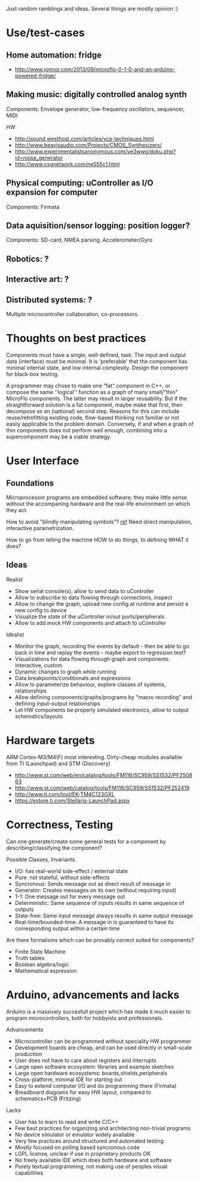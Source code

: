 Just random ramblings and ideas. Several things are mostly opinion :)

Use/test-cases
==============

Home automation: fridge
------------------------
* http://www.jonnor.com/2013/09/microflo-0-1-0-and-an-arduino-powered-fridge/

Making music: digitally controlled analog synth
-----------------------------------------------
Components: Envelope generator, low-frequency oscillators, sequencer, MIDI

HW
* http://sound.westhost.com/articles/vca-techniques.html
* http://www.beavisaudio.com/Projects/CMOS_Synthesizers/
* http://www.experimentalistsanonymous.com/ve3wwg/doku.php?id=noise_generator
* http://www.csgnetwork.com/ne555c1.html

Physical computing: uController as I/O expansion for computer
----------------------------
Components: Firmata

Data aquisition/sensor logging: position logger?
-----------------------------------------------
Components: SD-card, NMEA parsing, Accelerometer/Gyro


Robotics: ?
---------------

Interactive art: ?
------------------

Distributed systems: ?
--------------------
Multiple microcontroller collaboration, co-processors.

Thoughts on best practices
======================

Components must have a single, well defined, task.
The input and output data (interface) must be minimal.
It is 'preferable' that the component has minimal internal state, and low internal complexity.
Design the component for black-box testing.

A programmer may chose to make one "fat" component in C++, or compose the same ''logical''
function as a graph of many small/"thin" MicroFlo components. The latter may result in larger reusability.
But if the straightforward solution is a fat component, maybe make that first, then decompose as an (optional)
second step. Reasons for this can include reuse/retrofitting existing code, flow-based thinking not familiar
or not easily applicable to the problem domain.
Conversely, if and when a graph of thin components does not perform well enough, combining into a supercomponent may
be a viable strategy.

User Interface
==============

Foundations
------------
Microprocessor programs are embedded software; they make little sense without the
accompaning hardware and the real-life environment on which they act.

How to avoid "blindly manipulating symbols"? [ref](http://vimeo.com/66085662)
Need direct manipulation, interactive parametrization.

How to go from telling the machine HOW to do things, to defining WHAT it does?

Ideas
-------

Realist

* Show serial console(s), allow to send data to uController
* Allow to subscribe to data flowing through connections, inspect
* Allow to change the graph, upload new config at runtime and persist a new config to device
* Visualize the state of the uController in/out ports/peripherals
* Allow to add mock HW components and attach to uController

Idealist

* Monitor the graph, recording the events by default - then be able to
go back in time and replay the events - maybe export to regression test?
* Visualizations for data flowing through graph and components. Interactive, custom
* Dynamic changes to graph while running
* Data breakpoints/conditionals and expressions
* Allow to parameterize behaviour, explore classes of systems, relationships
* Allow defining components/graphs/programs by "macro recording" and defining input-output relationships
* Let HW components be properly simulated electronics, allow to output schematics/layouts


Hardware targets
===================
ARM Cortex-M3/M4(F) most interesting. Dirty-cheap modules available from TI (Launchpad) and STM (Discovery)
* http://www.st.com/web/en/catalog/tools/FM116/SC959/SS1532/PF250863
* http://www.st.com/web/catalog/tools/FM116/SC959/SS1532/PF252419
* http://www.ti.com/tool/EK-TM4C123GXL
* https://estore.ti.com/Stellaris-LaunchPad.aspx

Correctness, Testing
=====================
Can one generate/create some general tests for a component by describing/classifying the component?

Possible Classes, Invariants.

* I/O: has real-world side-effect / external state
* Pure: not stateful, without side-effects
* Syncronous: Sends message out as direct result of message in
* Generator: Creates messages on its own (without requiring input)
* 1-1: One message out for every message out
* Deterministic: Same sequence of inputs results in same sequence of outputs
* State-free: Same input message always results in same output message
* Real-time/bounded-time: A message in is guaranteed to have its corresponding output within a certain time

Are there formalisms which can be provably correct suited for components?

* Finite State Machine
* Truth tables
* Boolean algebra/logic
* Mathematical expression

Arduino, advancements and lacks
================================
Arduino is a massively succesfull project which has made it much easier
to program microcontrollers, both for hobbyists and professionals.

Advancements
* Microcontroller can be programmed without speciality HW programmer
* Development boards are cheap, and can be used directly in small-scale production
* User does not have to care about registers and interrupts
* Large open software ecosystem: libraries and example sketches
* Large open hardware ecosystems: boards,shields,peripherals
* Cross-platform, minimal IDE for starting out
* Easy to extend computer I/O and do programming there (Firmata)
* Breadboard diagrams for easy HW layout, compared to schematics+PCB (Fritzing)

Lacks
* User has to learn to read and write C/C++
* Few best practices for organizing and architecting non-trivial programs
* No device simulator or emulator widely available
* Very few practices around structured and automated testing
* Mostly focused on polling based syncronous code
* LGPL license, unclear if use in proprietary products OK
* No freely available IDE which does both hardware and software
* Purely textual programming, not making use of peoples visual capabilities
